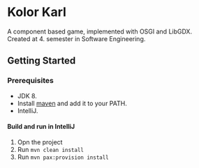 # Kolor Karl
A component based game, implemented with OSGI and LibGDX.  
Created at 4. semester in Software Engineering.

## Getting Started

### Prerequisites
* JDK 8.
* Install [maven](https://maven.apache.org/download.cgi) and add it to your PATH.
* IntelliJ.

#### Build and run in IntelliJ
1. Opn the project
1. Run `mvn clean install`
1. Run `mvn pax:provision install`